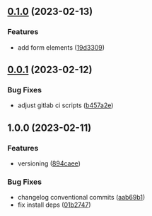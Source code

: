 ## [0.1.0](https://gitlab.com/bananallama/banallama-ui/compare/v0.0.1...v0.1.0) (2023-02-13)


### Features

* add form elements ([19d3309](https://gitlab.com/bananallama/banallama-ui/commit/19d3309e67e44a89817bc942d29cb5448740a64b))

## [0.0.1](https://gitlab.com/bananallama/banallama-ui/compare/v0.0.0...v0.0.1) (2023-02-12)


### Bug Fixes

* adjust gitlab ci scripts ([b457a2e](https://gitlab.com/bananallama/banallama-ui/commit/b457a2ea70772f1c665d3fc5c0841d8e75268b9d))

## 1.0.0 (2023-02-11)


### Features

* versioning ([894caee](https://gitlab.com/bananallama/banallama-ui/commit/894caee3c606804ab5bfdb29540dd38d0ef55ee9))


### Bug Fixes

* changelog conventional commits ([aab69b1](https://gitlab.com/bananallama/banallama-ui/commit/aab69b151f6eb4a605a6babc8bec0676cc5c8b7a))
* fix install deps ([01b2747](https://gitlab.com/bananallama/banallama-ui/commit/01b2747fd4272aeb7b762d115cab05d2d8b88c08))
